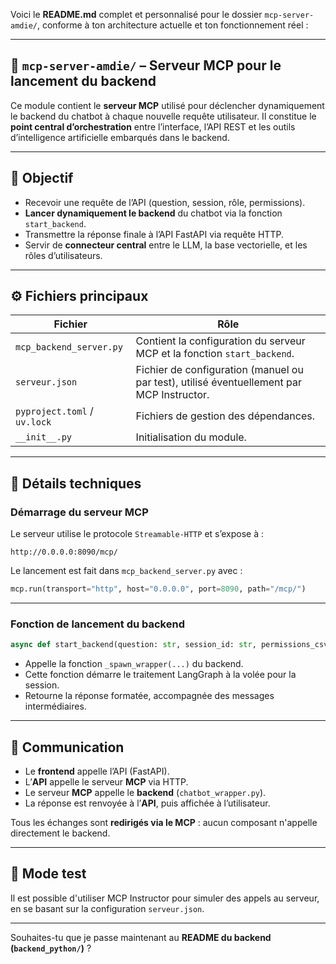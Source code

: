Voici le **README.md** complet et personnalisé pour le dossier `mcp-server-amdie/`, conforme à ton architecture actuelle et ton fonctionnement réel :

---

## 📁 `mcp-server-amdie/` – Serveur MCP pour le lancement du backend

Ce module contient le **serveur MCP** utilisé pour déclencher dynamiquement le backend du chatbot à chaque nouvelle requête utilisateur. Il constitue le **point central d’orchestration** entre l’interface, l’API REST et les outils d’intelligence artificielle embarqués dans le backend.

---

## 🎯 Objectif

* Recevoir une requête de l’API (question, session, rôle, permissions).
* **Lancer dynamiquement le backend** du chatbot via la fonction `start_backend`.
* Transmettre la réponse finale à l’API FastAPI via requête HTTP.
* Servir de **connecteur central** entre le LLM, la base vectorielle, et les rôles d’utilisateurs.

---

## ⚙️ Fichiers principaux

| Fichier                      | Rôle                                                                                      |
| ---------------------------- | ----------------------------------------------------------------------------------------- |
| `mcp_backend_server.py`      | Contient la configuration du serveur MCP et la fonction `start_backend`.                  |
| `serveur.json`               | Fichier de configuration (manuel ou par test), utilisé éventuellement par MCP Instructor. |
| `pyproject.toml` / `uv.lock` | Fichiers de gestion des dépendances.                                                      |
| `__init__.py`                | Initialisation du module.                                                                 |

---

## 🚀 Détails techniques

### Démarrage du serveur MCP

Le serveur utilise le protocole `Streamable-HTTP` et s’expose à :

```
http://0.0.0.0:8090/mcp/
```

Le lancement est fait dans `mcp_backend_server.py` avec :

```python
mcp.run(transport="http", host="0.0.0.0", port=8090, path="/mcp/")
```

---

### Fonction de lancement du backend

```python
async def start_backend(question: str, session_id: str, permissions_csv: str, role: str, username: str, email: str)
```

* Appelle la fonction `_spawn_wrapper(...)` du backend.
* Cette fonction démarre le traitement LangGraph à la volée pour la session.
* Retourne la réponse formatée, accompagnée des messages intermédiaires.

---

## 🔄 Communication

* Le **frontend** appelle l’API (FastAPI).
* L’**API** appelle le serveur **MCP** via HTTP.
* Le serveur **MCP** appelle le **backend** (`chatbot_wrapper.py`).
* La réponse est renvoyée à l’**API**, puis affichée à l’utilisateur.

Tous les échanges sont **redirigés via le MCP** : aucun composant n'appelle directement le backend.

---

## 🧪 Mode test

Il est possible d'utiliser MCP Instructor pour simuler des appels au serveur, en se basant sur la configuration `serveur.json`.

---

Souhaites-tu que je passe maintenant au **README du backend (`backend_python/`)** ?
